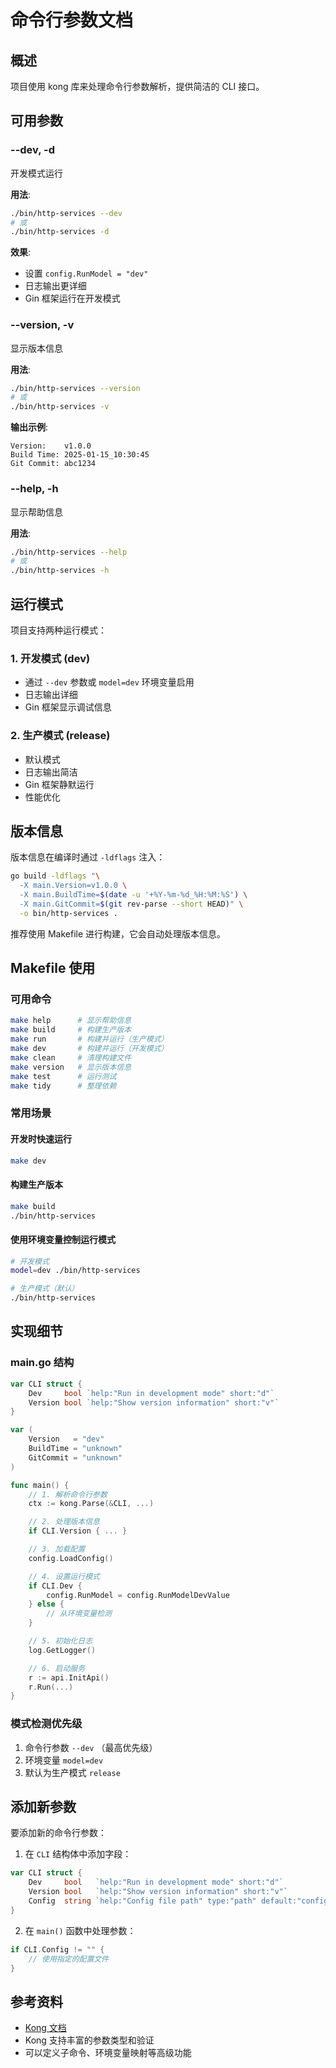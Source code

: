 # 命令行参数文档

## 概述
项目使用 kong 库来处理命令行参数解析，提供简洁的 CLI 接口。

## 可用参数

### --dev, -d
开发模式运行

**用法**:
```bash
./bin/http-services --dev
# 或
./bin/http-services -d
```

**效果**:
- 设置 `config.RunModel = "dev"`
- 日志输出更详细
- Gin 框架运行在开发模式

### --version, -v
显示版本信息

**用法**:
```bash
./bin/http-services --version
# 或
./bin/http-services -v
```

**输出示例**:
```
Version:    v1.0.0
Build Time: 2025-01-15_10:30:45
Git Commit: abc1234
```

### --help, -h
显示帮助信息

**用法**:
```bash
./bin/http-services --help
# 或
./bin/http-services -h
```

## 运行模式

项目支持两种运行模式：

### 1. 开发模式 (dev)
- 通过 `--dev` 参数或 `model=dev` 环境变量启用
- 日志输出详细
- Gin 框架显示调试信息

### 2. 生产模式 (release)
- 默认模式
- 日志输出简洁
- Gin 框架静默运行
- 性能优化

## 版本信息

版本信息在编译时通过 `-ldflags` 注入：

```bash
go build -ldflags "\
  -X main.Version=v1.0.0 \
  -X main.BuildTime=$(date -u '+%Y-%m-%d_%H:%M:%S') \
  -X main.GitCommit=$(git rev-parse --short HEAD)" \
  -o bin/http-services .
```

推荐使用 Makefile 进行构建，它会自动处理版本信息。

## Makefile 使用

### 可用命令

```bash
make help      # 显示帮助信息
make build     # 构建生产版本
make run       # 构建并运行（生产模式）
make dev       # 构建并运行（开发模式）
make clean     # 清理构建文件
make version   # 显示版本信息
make test      # 运行测试
make tidy      # 整理依赖
```

### 常用场景

#### 开发时快速运行
```bash
make dev
```

#### 构建生产版本
```bash
make build
./bin/http-services
```

#### 使用环境变量控制运行模式
```bash
# 开发模式
model=dev ./bin/http-services

# 生产模式（默认）
./bin/http-services
```

## 实现细节

### main.go 结构

```go
var CLI struct {
    Dev     bool `help:"Run in development mode" short:"d"`
    Version bool `help:"Show version information" short:"v"`
}

var (
    Version   = "dev"
    BuildTime = "unknown"
    GitCommit = "unknown"
)

func main() {
    // 1. 解析命令行参数
    ctx := kong.Parse(&CLI, ...)

    // 2. 处理版本信息
    if CLI.Version { ... }

    // 3. 加载配置
    config.LoadConfig()

    // 4. 设置运行模式
    if CLI.Dev {
        config.RunModel = config.RunModelDevValue
    } else {
        // 从环境变量检测
    }

    // 5. 初始化日志
    log.GetLogger()

    // 6. 启动服务
    r := api.InitApi()
    r.Run(...)
}
```

### 模式检测优先级

1. 命令行参数 `--dev` （最高优先级）
2. 环境变量 `model=dev`
3. 默认为生产模式 `release`

## 添加新参数

要添加新的命令行参数：

1. 在 `CLI` 结构体中添加字段：
```go
var CLI struct {
    Dev     bool   `help:"Run in development mode" short:"d"`
    Version bool   `help:"Show version information" short:"v"`
    Config  string `help:"Config file path" type:"path" default:"config.yaml"`
}
```

2. 在 `main()` 函数中处理参数：
```go
if CLI.Config != "" {
    // 使用指定的配置文件
}
```

## 参考资料

- [Kong 文档](https://github.com/alecthomas/kong)
- Kong 支持丰富的参数类型和验证
- 可以定义子命令、环境变量映射等高级功能
